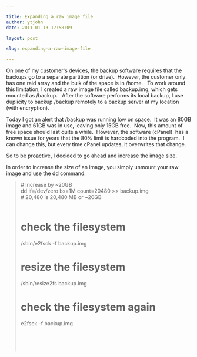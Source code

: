 ```yaml
---

title: Expanding a raw image file
author: ytjohn
date: 2011-01-13 17:58:09

layout: post

slug: expanding-a-raw-image-file

---
```

On one of my customer's devices, the backup software requires that the
backups go to a separate partition (or drive).  However, the customer
only has one raid array and the bulk of the space is in /home.   To work
around this limitation, I created a raw image file called backup.img,
which gets mounted as /backup.   After the software performs its local
backup, I use duplicity to backup /backup remotely to a backup server at
my location (with encryption).

Today I got an alert that /backup was running low on space.  It was an
80GB image and 61GB was in use, leaving only 15GB free.  Now, this
amount of free space should last quite a while.  However, the software
(cPanel)  has a known issue for years that the 80% limit is hardcoded
into the program.  I can change this, but every time cPanel updates, it
overwrites that change.

So to be proactive, I decided to go ahead and increase the image size.

In order to increase the size of an image, you simply unmount your raw
image and use the dd command.

<blockquote>
# Increase by ~20GB<br />
dd if=/dev/zero bs=1M count=20480 &gt;&gt; backup.img<br />
# 20,480 is 20,480 MB or ~20GB  </br></br>

# check the filesystem<br />
/sbin/e2fsck -f backup.img<br />
# resize the filesystem<br />
/sbin/resize2fs backup.img<br />
# check the filesystem again<br />
e2fsck -f backup.img               </br></br></br></br></br>
</blockquote>

